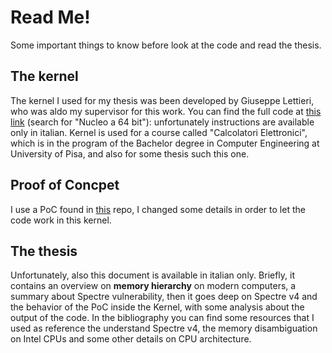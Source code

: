# Read Me!

Some important things to know before look at the code and read the thesis.

## The kernel

The kernel I used for my thesis was been developed by Giuseppe Lettieri, who was aldo my supervisor for this work. You can find the full code at [this link](https://calcolatori.iet.unipi.it/) (search for "Nucleo a 64 bit"): unfortunately instructions are available only in italian. Kernel is used for a course called "Calcolatori Elettronici", which is in the program of the Bachelor degree in Computer Engineering at University of Pisa, and also for some thesis such this one. 

## Proof of Concpet

I use a PoC found in [this](https://github.com/mmxsrup/CVE-2018-3639) repo, I changed some details in order to let the code work in this kernel.

## The thesis

Unfortunately, also this document is available in italian only. Briefly, it contains an overview on **memory hierarchy** on modern computers, a summary about Spectre vulnerability, then it goes deep on Spectre v4 and the behavior of the PoC inside the Kernel, with some analysis about the output of the code. In the bibliography you can find some resources that I used as reference the understand Spectre v4, the memory disambiguation on Intel CPUs and some other details on CPU architecture.